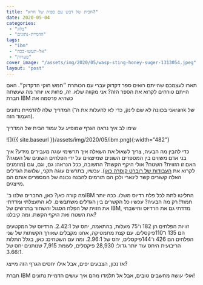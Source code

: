```yaml
---
title: "חבית של דבש עם כפית של חרא?"
date: 2020-05-04
categories: 
 - "בלוג"
 - "הדמיית-נתונים"
tags: 
 - "ibm"
 - "אל-תעשו-ככה"
 - "טעויות"
cover_image: "/assets/img/2020/05/wasp-sting-honey-suger-1313054.jpeg"
layout: "post"
---
```


תארו לעצמכם שהייתם רואים ספר דקדוק עברי עם הכותרת ״חמש חוקי הדקדוק״. האם הייתם טורחים לקרוא את  הספר הזה? אני מקווה שלא. זה, פחות או יותר מה שעשתה חברת IBM כשהיא פרסמה את 

המדריך שלה להדמיית נתונים (אני בכוונה לא שם לינק, כדי לא להעלות את ה־rank של העמוד הזה). 

שימו לב איך נראה הגרף שמופיע על עמוד הבית של המדריך 

![]({{ site.baseurl }}/assets/img/2020/05/ibm.png){:width="482"}

כדי להבין מה הבעיה, צריך לשאול את השאלה איך תרשימי עוגה מעבירים מידע? איך בני אדם משווים בין המספרים השונים שמיוצגים על ידי הפלחים השונים של העוגה? האם זו הזווית?  השטח? אולי היקף הקשת? התשובה, ככל הנראה: גם, וגם, וגם (מוזמנים לקרוא את [העבודות של רוברט קוסרה כאן](https://eagereyes.org/pie-charts)). עכשיו, בתרשים עוגה תקני, שלושת הגדלים האלה קשורים קשר לינארי ולכן הם תורמים להבנה נכונה של המספרים אותם הם מייצגים.

מה קורה כאן? כאן, החברים שלנו ב־IBM החליטו לתת לכל פלח רדיוס משלו. ככה יותר חמוד! רק מה הבעיה? עכשיו כל הקשרים בין הגדלים משתבשים. לא התעצלתי ומדדתי את הזוית של הפלח הסגול והשחור בתרשים של IBM, מדדתי גם את הרדיוס וחישבתי את השטח ואת היקף הקשת. ומה קיבלנו?

זוויות הפלחים הן 182 ו־75 מעלות, בהתאמה, יחס של 2.42:1. הרדיוס של המקטעים הם 135 ו־110פיקסלים. עם קצת מתמטיקה, אחנו מקבלים שאורך הקשתות של שני הפלחים הם 426 ו־144פיקסלים, יחס של 2.96:1. ומה עם השטחים: כאן, בגלל התלות הריבועית היחס עוד יותר גדול: 28,930 פיקסלים, לעומת 7,915 שנותנים יחס של 3.66:1. 

אז נכון, הצבעים יפים, אבל אילו יחסים הגרף הזה מייצג?

חברת IBM אולי עושה מחשבים טובים, אבל אל תלמדו מהם איך עושים הדמיית נתונים!
